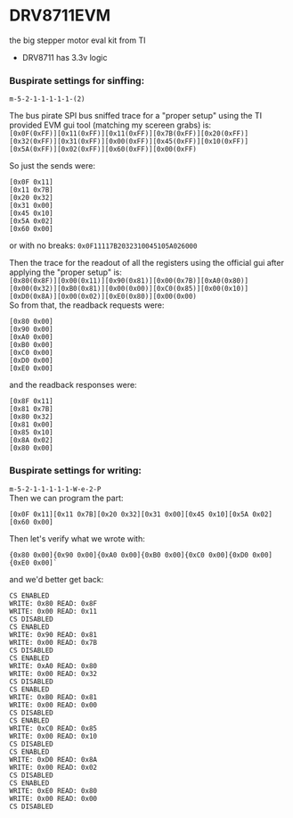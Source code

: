# DRV8711EVM
the big stepper motor eval kit from TI  
- DRV8711 has 3.3v logic

### Buspirate settings for sinffing:
`m-5-2-1-1-1-1-1-(2)`

The bus pirate SPI bus sniffed trace for a "proper setup" using the TI provided EVM gui tool (matching my scereen grabs) is:  
`[0x0F(0xFF)][0x11(0xFF)][0x11(0xFF)][0x7B(0xFF)][0x20(0xFF)][0x32(0xFF)][0x31(0xFF)][0x00(0xFF)][0x45(0xFF)][0x10(0xFF)][0x5A(0xFF)][0x02(0xFF)][0x60(0xFF)][0x00(0xFF)`

So just the sends were:
```
[0x0F 0x11]
[0x11 0x7B]
[0x20 0x32]
[0x31 0x00]
[0x45 0x10]
[0x5A 0x02]
[0x60 0x00]
```
or with no breaks: 
`0x0F11117B2032310045105A026000`

Then the trace for the readout of all the registers using the official gui after applying the "proper setup" is:  
`[0x80(0x8F)][0x00(0x11)][0x90(0x81)][0x00(0x7B)][0xA0(0x80)][0x00(0x32)][0xB0(0x81)][0x00(0x00)][0xC0(0x85)][0x00(0x10)][0xD0(0x8A)][0x00(0x02)][0xE0(0x80)][0x00(0x00)`  
So from that, the readback requests were:
```
[0x80 0x00]
[0x90 0x00]
[0xA0 0x00]
[0xB0 0x00]
[0xC0 0x00]
[0xD0 0x00]
[0xE0 0x00]
```
and the readback responses were:
```
[0x8F 0x11]
[0x81 0x7B]
[0x80 0x32]
[0x81 0x00]
[0x85 0x10]
[0x8A 0x02]
[0x80 0x00]
```

### Buspirate settings for writing:  
`m-5-2-1-1-1-1-1-W-e-2-P`  
Then we can program the part:
```
[0x0F 0x11][0x11 0x7B][0x20 0x32][0x31 0x00][0x45 0x10][0x5A 0x02][0x60 0x00]
```
Then let's verify what we wrote with:
```
{0x80 0x00]{0x90 0x00]{0xA0 0x00]{0xB0 0x00]{0xC0 0x00]{0xD0 0x00]{0xE0 0x00]`  
```
and we'd better get back:
```
CS ENABLED
WRITE: 0x80 READ: 0x8F 
WRITE: 0x00 READ: 0x11 
CS DISABLED
CS ENABLED
WRITE: 0x90 READ: 0x81 
WRITE: 0x00 READ: 0x7B 
CS DISABLED
CS ENABLED
WRITE: 0xA0 READ: 0x80 
WRITE: 0x00 READ: 0x32 
CS DISABLED
CS ENABLED
WRITE: 0xB0 READ: 0x81 
WRITE: 0x00 READ: 0x00 
CS DISABLED
CS ENABLED
WRITE: 0xC0 READ: 0x85 
WRITE: 0x00 READ: 0x10 
CS DISABLED
CS ENABLED
WRITE: 0xD0 READ: 0x8A 
WRITE: 0x00 READ: 0x02 
CS DISABLED
CS ENABLED
WRITE: 0xE0 READ: 0x80 
WRITE: 0x00 READ: 0x00 
CS DISABLED
```
